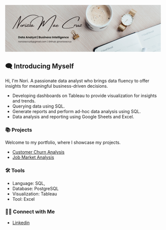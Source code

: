 ![image alt](https://github.com/norizzacruz/norizzacruz/blob/main/Cover%20Img.png?raw=true)

## 🗨️ Introducing Myself
Hi, I'm Nori. A passionate data analyst who brings data fluency to offer insights  for meaningful business-driven decisions.

- Developing dashboards on Tableau to provide visualization for insights and trends.
- Querying data using SQL.
- Generate reports and perform ad-hoc data analysis using SQL.
- Data analysis and reporting using Google Sheets and Excel.

### 📚 Projects

Welcome to my portfolio, where I showcase my projects.
- [Customer Churn Analysis](https://github.com/norizzacruz/Customer-Churn-Analysis/blob/main/README.md)
- [Job Market Analysis](https://github.com/norizzacruz/Job-Market-Analysis)


### 🛠️ Tools

- Language: SQL,
- Database: PostgreSQL
- Visualization: Tableau
- Tool: Excel

### 👋🏻 Connect with Me

- [Linkedin](https://www.linkedin.com/in/norizza-mae-cruz/)

